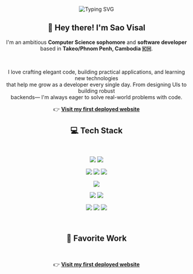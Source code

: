 <p align="center">
    <img src="https://readme-typing-svg.herokuapp.com?font=Fira+Code&size=24&pause=1000&color=F7F7F7&center=true&vCenter=true&width=435&lines=Hello!+I'm+Sao-Visal.;Welcome+to+my+GitHub+profile." alt="Typing SVG" />
  </p>
  
  <h2 align="center">👋 Hey there! I'm <strong>Sao Visal</strong></h2>
  
  <p align="center">
    I'm an ambitious <strong>Computer Science sophomore</strong> and <strong>software developer</strong><br/>
    based in <strong>Takeo/Phnom Penh, Cambodia 🇰🇭</strong>.
  </p>
  
  <br/>
  
  <p align="center">
    I love crafting elegant code, building practical applications, and learning new technologies <br/>
    that help me grow as a developer every single day. From designing UIs to building robust <br/> backends—
    I'm always eager to solve real-world problems with code.
  </p>
  
  <p align="center">
    👉 <a href="https://japanese-flash-card-five.vercel.app/" target="_blank"><strong>Visit my first deployed website</strong></a>
  </p>
  
  
  <h2 align="center">💻 Tech Stack</h2>
  
  <br/>
  
  <p align="center">
    <img src="https://img.shields.io/badge/javascript-%23323330.svg?style=for-the-badge&logo=javascript&logoColor=%23F7DF1E"/>
    <img src="https://img.shields.io/badge/typescript-%23007ACC.svg?style=for-the-badge&logo=typescript&logoColor=white"/>
  </p>
  
  <p align="center">
    <img src="https://img.shields.io/badge/html5-%23E34F26.svg?style=for-the-badge&logo=html5&logoColor=white"/>
    <img src="https://img.shields.io/badge/css3-%231572B6.svg?style=for-the-badge&logo=css3&logoColor=white"/>
    <img src="https://img.shields.io/badge/tailwindcss-%2338B2AC.svg?style=for-the-badge&logo=tailwindcss&logoColor=white"/>
  </p>
  
  <p align="center">
    <img src="https://img.shields.io/badge/react-%2320232a.svg?style=for-the-badge&logo=react&logoColor=%2361DAFB"/>
  </p>
  
  <p align="center">
    <img src="https://img.shields.io/badge/node.js-%23339933.svg?style=for-the-badge&logo=node.js&logoColor=white"/>
    <img src="https://img.shields.io/badge/express.js-%23404d59.svg?style=for-the-badge&logo=express&logoColor=%2361DAFB"/>
  </p>
  
  <p align="center">
    <img src="https://img.shields.io/badge/figma-%23F24E1E.svg?style=for-the-badge&logo=figma&logoColor=white"/>
    <img src="https://img.shields.io/badge/git-%23F05032.svg?style=for-the-badge&logo=git&logoColor=white"/>
    <img src="https://img.shields.io/badge/postman-%23FF6C37.svg?style=for-the-badge&logo=postman&logoColor=white"/>
  </p>
  
  <br/>
  
  <h2 align="center">🌟 Favorite Work</h2>
  
  <br/>
  <p align="center">
    👉 <a href="https://japanese-flash-card-five.vercel.app/" target="_blank"><strong>Visit my first deployed website</strong></a>
  </p>
